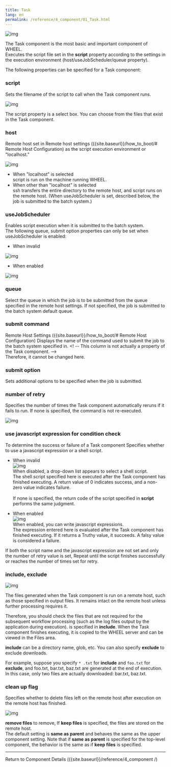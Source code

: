 ```yaml
---
title: Task
lang: en
permalink: /reference/4_component/01_Task.html
---
```


![img](./img/task.png "task")

The Task component is the most basic and important component of WHEEL.  
Executes the script file set in the __script__ property according to the settings in the execution environment (host/useJobScheduler/queue property).

The following properties can be specified for a Task component:

### script
Sets the filename of the script to call when the Task component runs.

![img](./img/task_script.png "task_script")

The script property is a select box.
You can choose from the files that exist in the Task component.

### host
Remote host set in Remote host settings ({{site.baseurl}}/how_to_boot/# Remote Host Configuration) as the script execution environment
or "localhost."

![img](./img/task_host.png "task_host")

- When "localhost" is selected  
script is run on the machine running WHEEL.  
- When other than "localhost" is selected  
ssh transfers the entire directory to the remote host, and script runs on the remote host. (When useJobScheduler is set, described below, the job is submitted to the batch system.)

### useJobScheduler
Enables script execution when it is submitted to the batch system.  
The following queue, submit option properties can only be set when useJobScheduler is enabled:

- When invalid

![img](./img/task_jobScheduler_disable.png "task_jobScheduler_disable")


- When enabled

![img](./img/task_jobScheduler_enable.png "task_jobScheduler_enable")

### queue
Select the queue in which the job is to be submitted from the queue specified in the remote host settings.
If not specified, the job is submitted to the batch system default queue.

### submit command
Remote Host Settings ({{site.baseurl}}/how_to_boot/# Remote Host Configuration)
Displays the name of the command used to submit the job to the batch system specified in.
<! -- This column is not actually a property of the Task component. -->  
Therefore, it cannot be changed here.

### submit option
Sets additional options to be specified when the job is submitted.

### number of retry
Specifies the number of times the Task component automatically reruns if it fails to run.
If none is specified, the command is not re-executed.

![img](./img/task_num_retry.png "task_number_of_retry")

### use javascript expression for condition check
To determine the success or failure of a Task component
Specifies whether to use a javascript expression or a shell script.

 - When invalid  
 ![img](./img/task_retry_expression_disable.png "task_retry_expression_disable")<br/>
When disabled, a drop-down list appears to select a shell script.  
The shell script specified here is executed after the Task component has finished executing.
A return value of 0 indicates success, and a non-zero value indicates failure. <br/><br/>
If none is specified, the return code of the script specified in __script__ performs the same judgment.

 - When enabled  
![img](./img/task_retry_expression_enable.png "task_retry_expression_enable")<br/>
When enabled, you can write javascript expressions.  
The expression entered here is evaluated after the Task component has finished executing.
If it returns a Truthy value, it succeeds.
A falsy value is considered a failure.

If both the script name and the javascript expression are not set and only the number of retry value is set,
Repeat until the script finishes successfully or reaches the number of times set for retry.

### include, exclude

![img](./img/include_exclude.png "include, exclude")

The files generated when the Task component is run on a remote host, such as those specified in output files.
It remains intact on the remote host unless further processing requires it.

Therefore, you should check the files that are not required for the subsequent workflow processing (such as the log files output by the application during execution).
is specified in __include__.
When the Task component finishes executing, it is copied to the WHEEL server and can be viewed in the Files area.

__include__ can be a directory name, glob, etc.
You can also specify __exclude__ to exclude downloads.

For example, suppose you specify `* .txt` for __include__ and `foo.txt` for __exclude__, and foo.txt, bar.txt, baz.txt are generated at the end of execution.
In this case, only two files are actually downloaded: bar.txt, baz.txt.

### clean up flag
Specifies whether to delete files left on the remote host after execution on the remote host has finished.

![img](./img/clean_up_flag.png "clean_up_flag")

__remove files__ to remove,
If __keep files__ is specified, the files are stored on the remote host.  
The default setting is __same as parent__ and behaves the same as the upper component setting.
Note that if __same as parent__ is specified for the top-level component, the behavior is the same as if __keep files__ is specified.



--------
Return to Component Details ({{site.baseurl}}/reference/4_component /)

